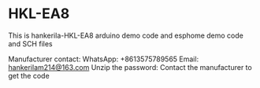# HKL-EA8
This is hankerila-HKL-EA8 arduino demo code and esphome demo code and SCH files

Manufacturer contact:
WhatsApp: +8613575789565
Email: hankerilam214@163.com
Unzip the password: Contact the manufacturer to get the code
